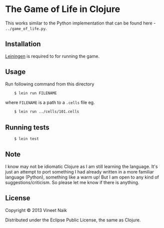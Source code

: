 The Game of Life in Clojure
===========================

This works similar to the Python implementation that can be found
here - ``../game_of_life.py``.

Installation
------------

[Leiningen](https://github.com/technomancy/leiningen) is required to
for running the game.

Usage
-----

Run following command from this directory

```bash
    $ lein run FILENAME
```

where ``FILENAME`` is a path to a ``.cells`` file eg.

```bash
    $ lein run ../cells/101.cells
```

Running tests
-------------

```bash
    $ lein test
```

Note
----

I know may not be idiomatic Clojure as I am still learning the
language. It's just an attempt to port something I had already written
in a more familiar language (Python), something like a warm up! But I
am open to any kind of suggestions/criticism. So please let me know if
there is anything.

License
-------

Copyright © 2013 Vineet Naik

Distributed under the Eclipse Public License, the same as Clojure.
